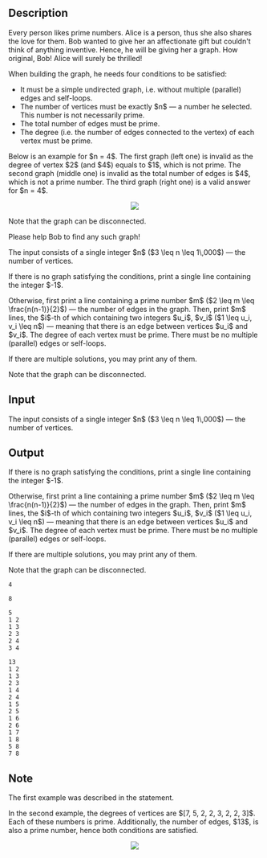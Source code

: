 ## Description

<div><p>Every person likes prime numbers. Alice is a person, thus she also shares the love for them. Bob wanted to give her an affectionate gift but couldn't think of anything inventive. Hence, he will be giving her a graph. How original, Bob! Alice will surely be <span class="tex-font-style-it">thrilled</span>!</p><p>When building the graph, he needs four conditions to be satisfied: </p><ul> <li> It must be a simple undirected graph, i.e. without multiple (parallel) edges and self-loops. </li><li> The number of vertices must be exactly $n$&nbsp;— a number he selected. This number is not necessarily prime. </li><li> The total number of edges must be prime. </li><li> The degree (i.e. the number of edges connected to the vertex) of each vertex must be prime. </li></ul><p>Below is an example for $n = 4$. The first graph (left one) is invalid as the degree of vertex $2$ (and $4$) equals to $1$, which is not prime. The second graph (middle one) is invalid as the total number of edges is $4$, which is not a prime number. The third graph (right one) is a valid answer for $n = 4$. </p><center> <img class="tex-graphics" src="file://KgMxlsSF.png" style="max-width: 100.0%;max-height: 100.0%;"> </center><p>Note that the graph can be disconnected.</p><p>Please help Bob to find any such graph!</p></div><div class="input-specification"><p>The input consists of a single integer $n$ ($3 \leq n \leq 1\,000$)&nbsp;— the number of vertices.</p></div><div class="output-specification"><p>If there is no graph satisfying the conditions, print a single line containing the integer $-1$.</p><p>Otherwise, first print a line containing a prime number $m$ ($2 \leq m \leq \frac{n(n-1)}{2}$)&nbsp;— the number of edges in the graph. Then, print $m$ lines, the $i$-th of which containing two integers $u_i$, $v_i$ ($1 \leq u_i, v_i \leq n$)&nbsp;— meaning that there is an edge between vertices $u_i$ and $v_i$. The degree of each vertex must be prime. There must be no multiple (parallel) edges or self-loops.</p><p>If there are multiple solutions, you may print any of them.</p><p>Note that the graph can be disconnected.</p></div>

## Input

<p>The input consists of a single integer $n$ ($3 \leq n \leq 1\,000$)&nbsp;— the number of vertices.</p>

## Output

<p>If there is no graph satisfying the conditions, print a single line containing the integer $-1$.</p><p>Otherwise, first print a line containing a prime number $m$ ($2 \leq m \leq \frac{n(n-1)}{2}$)&nbsp;— the number of edges in the graph. Then, print $m$ lines, the $i$-th of which containing two integers $u_i$, $v_i$ ($1 \leq u_i, v_i \leq n$)&nbsp;— meaning that there is an edge between vertices $u_i$ and $v_i$. The degree of each vertex must be prime. There must be no multiple (parallel) edges or self-loops.</p><p>If there are multiple solutions, you may print any of them.</p><p>Note that the graph can be disconnected.</p>





```input1
4
```




```input2
8
```




```output1
5
1 2
1 3
2 3
2 4
3 4
```




```output2
13
1 2
1 3
2 3
1 4
2 4
1 5
2 5
1 6
2 6
1 7
1 8
5 8
7 8
```



## Note

<p>The first example was described in the statement.</p><p>In the second example, the degrees of vertices are $[7, 5, 2, 2, 3, 2, 2, 3]$. Each of these numbers is prime. Additionally, the number of edges, $13$, is also a prime number, hence both conditions are satisfied.</p><center> <img class="tex-graphics" src="file://lKE04VGO.png" style="max-width: 100.0%;max-height: 100.0%;"> </center>

